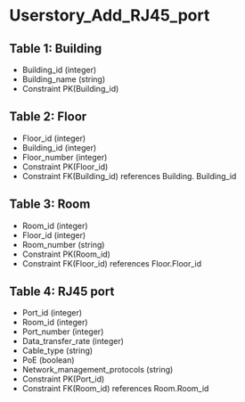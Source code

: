 # Userstory_Add_RJ45_port

## Table 1: Building
* Building_id (integer)
* Building_name (string)
* Constraint PK(Building_id)

## Table 2: Floor
* Floor_id (integer)
* Building_id (integer)
* Floor_number (integer)
* Constraint PK(Floor_id)
* Constraint FK(Building_id) references Building. Building_id

## Table 3: Room
* Room_id (integer)
* Floor_id (integer)
* Room_number (string)
* Constraint PK(Room_id)
* Constraint FK(Floor_id) references Floor.Floor_id

## Table 4: RJ45 port
* Port_id (integer)
* Room_id (integer)
* Port_number (integer)
* Data_transfer_rate (integer)
* Cable_type (string)
* PoE (boolean)
* Network_management_protocols (string)
* Constraint PK(Port_id)
* Constraint FK(Room_id) references Room.Room_id
